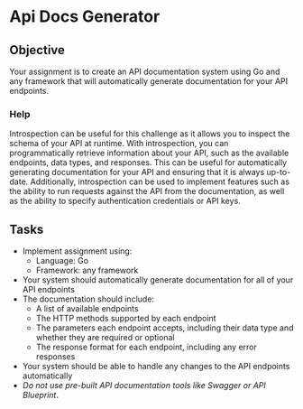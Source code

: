 # Api Docs Generator

## Objective
Your assignment is to create an API documentation system using Go and any framework that will automatically generate documentation for your API endpoints.

### Help
Introspection can be useful for this challenge as it allows you to inspect the schema of your API at runtime.
With introspection, you can programmatically retrieve information about your API, such as the available endpoints, data types, and responses.
This can be useful for automatically generating documentation for your API and ensuring that it is always up-to-date.
Additionally, introspection can be used to implement features such as the ability to run requests against the API from the documentation,
as well as the ability to specify authentication credentials or API keys.

## Tasks

-   Implement assignment using:
    -   Language: Go
    -   Framework: any framework
-   Your system should automatically generate documentation for all of your API endpoints
-   The documentation should include:
    -   A list of available endpoints
    -   The HTTP methods supported by each endpoint
    -   The parameters each endpoint accepts, including their data type and whether they are required or optional
    -   The response format for each endpoint, including any error responses
-   Your system should be able to handle any changes to the API endpoints automatically
-   _Do not use pre-built API documentation tools like Swagger or API Blueprint_.